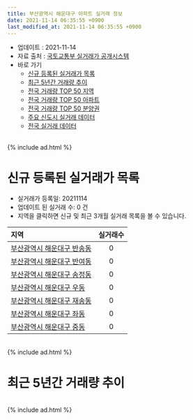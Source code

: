 ```yaml
---
title: 부산광역시 해운대구 아파트 실거래 정보
date: 2021-11-14 06:35:55 +0900
last_modified_at: 2021-11-14 06:35:55 +0900
---
```


* 업데이트 : 2021-11-14
* 자료 출처 : [국토교통부 실거래가 공개시스템](http://rt.molit.go.kr)
* 바로 가기
    * [신규 등록된 실거래가 목록](#신규-등록된-실거래가-목록)
    * [최근 5년간 거래량 추이](#최근-5년간-거래량-추이)
    * [전국 거래량 TOP 50 지역](https://inasie.github.io/apt-trade-info/최근-3개월-전국에서-가장-거래가-많이-발생한-지역)
    * [전국 거래량 TOP 50 아파트](https://inasie.github.io/apt-trade-info/최근-3개월-전국에서-가장-거래가-많이-발생한-아파트)
    * [전국 거래량 TOP 50 분양권](https://inasie.github.io/apt-trade-info/최근-3개월-전국에서-가장-거래가-많이-발생한-분양권)
    * [주요 신도시 실거래 데이터](https://inasie.github.io/apt-trade-info/주요-신도시)
    * [전국 실거래 데이터](https://inasie.github.io/apt-trade-info/전국)

<br>
{% include ad.html %}
<br>

# 신규 등록된 실거래가 목록
* 실거래가 등록일: 20211114
* 업데이트 된 실거래 수: 0 건
* 지역을 클릭하면 신규 및 최근 3개월 실거래 목록을 볼 수 있습니다.


|지역|실거래수|
|:---|:---:|
|[부산광역시 해운대구 반송동](https://inasie.github.io/apt-trade-info/부산광역시-해운대구-반송동)|0|
|[부산광역시 해운대구 반여동](https://inasie.github.io/apt-trade-info/부산광역시-해운대구-반여동)|0|
|[부산광역시 해운대구 송정동](https://inasie.github.io/apt-trade-info/부산광역시-해운대구-송정동)|0|
|[부산광역시 해운대구 우동](https://inasie.github.io/apt-trade-info/부산광역시-해운대구-우동)|0|
|[부산광역시 해운대구 재송동](https://inasie.github.io/apt-trade-info/부산광역시-해운대구-재송동)|0|
|[부산광역시 해운대구 좌동](https://inasie.github.io/apt-trade-info/부산광역시-해운대구-좌동)|0|
|[부산광역시 해운대구 중동](https://inasie.github.io/apt-trade-info/부산광역시-해운대구-중동)|0|


<br>
{% include ad.html %}
<br>

# 최근 5년간 거래량 추이


<div style="width:100%;">
    <canvas id="deal_progress" height="200"></canvas>
</div>

<script>
new Chart(document.getElementById("deal_progress"), {
    type: 'line',
    data: {
        labels: ['201611','201612','201701','201702','201703','201704','201705','201706','201707','201708','201709','201710','201711','201712','201801','201802','201803','201804','201805','201806','201807','201808','201809','201810','201811','201812','201901','201902','201903','201904','201905','201906','201907','201908','201909','201910','201911','201912','202001','202002','202003','202004','202005','202006','202007','202008','202009','202010','202011','202012','202101','202102','202103','202104','202105','202106','202107','202108','202109','202110','202111'],
        datasets: [{
            label: '매매',
            pointRadius: 1,
            data: [509, 388, 293, 462, 483, 451, 525, 539, 398, 300, 292, 245, 292, 306, 412, 417, 494, 238, 268, 226, 217, 262, 354, 322, 255, 212, 251, 243, 357, 330, 342, 334, 370, 374, 425, 817, 2188, 862, 488, 583, 417, 490, 783, 2063, 1377, 924, 1190, 2368, 1701, 456, 335, 355, 520, 1136, 1356, 666, 416, 424, 303, 207, 15],
            borderColor: "rgba(255, 201, 14, 1)",
            backgroundColor: "rgba(255, 201, 14, 0.5)",
            fill: false,
            lineTension: 0
        },{
            label: '전월세',
            pointRadius: 1,
            data: [495, 480, 454, 536, 465, 442, 457, 421, 456, 423, 438, 403, 500, 509, 576, 485, 606, 470, 456, 453, 460, 449, 478, 532, 491, 494, 538, 525, 514, 476, 410, 411, 457, 465, 391, 601, 627, 639, 579, 646, 496, 509, 539, 600, 693, 646, 567, 613, 716, 576, 545, 548, 577, 1029, 971, 736, 616, 474, 528, 379, 95],
            borderColor: "rgba(0, 141, 185, 1)",
            backgroundColor: "rgba(0, 141, 185, 0.5)",
            fill: false,
            lineTension: 0
        }
        ]
    },
    options: {
        responsive: true,
        title: {
            display: false
        },
        tooltips: {
            mode: 'index',
            intersect: false
        },
        hover: {
            mode: 'nearest',
            intersect: true
        },
        scales: {
            xAxes: [{
                display: true,
                scaleLabel: {
                    display: true,
                    labelString: '년/월'
                }
            }],
            yAxes: [{
                display: true,
                ticks: {
                    suggestedMin: 0,
                },
                scaleLabel: {
                    display: true,
                    labelString: '실거래 수'
                }
            }]
        }
    }
});

</script>


<br>
{% include ad.html %}
<br>


